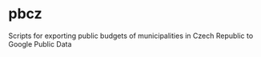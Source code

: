 pbcz
====

Scripts for exporting public budgets of municipalities in Czech Republic to Google Public Data